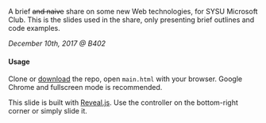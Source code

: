 A brief ~~and naive~~ share on some new Web technologies, for SYSU Microsoft Club. This is the slides used in the share, only presenting brief outlines and code examples.

_December 10th, 2017 @ B402_

#### Usage
Clone or [download](https://github.com/SgLy/web-tech-share/archive/master.zip) the repo, open `main.html` with your browser. Google Chrome and fullscreen mode is recommended.

This slide is built with [Reveal.js](https://github.com/hakimel/reveal.js). Use the controller on the bottom-right corner or simply slide it. 

